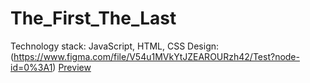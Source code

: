 # The_First_The_Last
Technology stack: JavaScript, HTML, CSS
Design: (https://www.figma.com/file/V54u1MVkYtJZEAROURzh42/Test?node-id=0%3A1)
[Preview](https://dimakobzar7.github.io/The_First_The_Last/)

